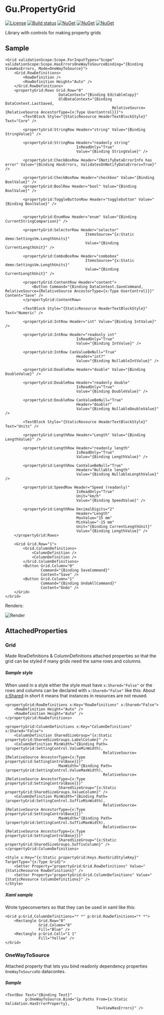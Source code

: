 # Gu.PropertyGrid

[![License](https://img.shields.io/badge/license-MIT-blue.svg)](LICENSE.md)
[![Build status](https://ci.appveyor.com/api/projects/status/vhg6ru7ennq82ek7/branch/master?svg=true)](https://ci.appveyor.com/project/JohanLarsson/gu-wpf-propertygrid/branch/master)
[![NuGet](https://img.shields.io/nuget/v/Gu.Wpf.PropertyGrid.svg)](https://www.nuget.org/packages/Gu.Wpf.PropertyGrid/)
[![NuGet](https://img.shields.io/nuget/v/Gu.Wpf.PropertyGrid.NumericSettingControls.svg)](https://www.nuget.org/packages/Gu.Wpf.PropertyGrid.NumericSettingControls/)
[![NuGet](https://img.shields.io/nuget/v/Gu.Wpf.PropertyGrid.UnitSettingControls.svg)](https://www.nuget.org/packages/Gu.Wpf.PropertyGrid.UnitSettingControls/)

Library with controls for making property grids

## Sample

```xaml
<Grid validationScope:Scope.ForInputTypes="Scope" validationScope:Scope.HasErrorsOneWayToSourceBinding="{Binding ViewHasErrors, Mode=OneWayToSource}">
    <Grid.RowDefinitions>
        <RowDefinition />
        <RowDefinition Height="Auto" />
    </Grid.RowDefinitions>
    <propertyGrid:Rows Grid.Row="0"
                        DataContext="{Binding EditableCopy}"
                        OldDataContext="{Binding DataContext.LastSaved,
                                                RelativeSource={RelativeSource AncestorType={x:Type UserControl}}}">
        <TextBlock Style="{StaticResource HeaderTextBlockStyle}" Text="Core" />

        <propertyGrid:StringRow Header="string" Value="{Binding StringValue}" />

        <propertyGrid:StringRow Header="readonly string"
                                IsReadOnly="True"
                                Value="{Binding StringValue}" />

        <propertyGrid:CheckBoxRow Header="INotifyDataErrorInfo has error" Value="{Binding HasErrors, ValidatesOnNotifyDataErrors=True}" />

        <propertyGrid:CheckBoxRow Header="checkbox" Value="{Binding BoolValue}" />
        <propertyGrid:BoolRow Header="bool" Value="{Binding BoolValue}" />

        <propertyGrid:ToggleButtonRow Header="togglebutton" Value="{Binding BoolValue}" />


        <propertyGrid:EnumRow Header="enum" Value="{Binding CurrentStringComparison}" />

        <propertyGrid:SelectorRow Header="selector"
                                    ItemsSource="{x:Static demo:SettingsVm.LengthUnits}"
                                    Value="{Binding CurrentLengthUnit}" />

        <propertyGrid:ComboBoxRow Header="combobox"
                                    ItemsSource="{x:Static demo:SettingsVm.LengthUnits}"
                                    Value="{Binding CurrentLengthUnit}" />
            
        <propertyGrid:ContentRow Header="content">
            <Button Command="{Binding DataContext.SaveCommand, RelativeSource={RelativeSource AncestorType={x:Type UserControl}}}" Content="Save" />
        </propertyGrid:ContentRow>

        <TextBlock Style="{StaticResource HeaderTextBlockStyle}" Text="Numeric" />

        <propertyGrid:IntRow Header="int" Value="{Binding IntValue}" />

        <propertyGrid:IntRow Header="readonly int"
                                IsReadOnly="True"
                                Value="{Binding IntValue}" />

        <propertyGrid:IntRow CanValueBeNull="True"
                                Header="int?"
                                Value="{Binding NullableIntValue}" />

        <propertyGrid:DoubleRow Header="double" Value="{Binding DoubleValue}" />

        <propertyGrid:DoubleRow Header="readonly double"
                                IsReadOnly="True"
                                Value="{Binding DoubleValue}" />

        <propertyGrid:DoubleRow CanValueBeNull="True"
                                Header="double?"
                                Value="{Binding NullableDoubleValue}" />

        <TextBlock Style="{StaticResource HeaderTextBlockStyle}" Text="Units" />

        <propertyGrid:LengthRow Header="Length" Value="{Binding LengthValue}" />

        <propertyGrid:LengthRow Header="readonly length"
                                IsReadOnly="True"
                                Value="{Binding LengthValue}" />

        <propertyGrid:LengthRow CanValueBeNull="True"
                                Header="Nullable length"
                                Value="{Binding NullableLengthValue}" />

        <propertyGrid:SpeedRow Header="Speed (readonly)"
                                IsReadOnly="True"
                                Unit="km/h"
                                Value="{Binding SpeedValue}" />

        <propertyGrid:LengthRow DecimalDigits="2"
                                Header="Length"
                                MaxValue="15 mm"
                                MinValue="-15 mm"
                                Unit="{Binding CurrentLengthUnit}"
                                Value="{Binding LengthValue}" />
    </propertyGrid:Rows>

    <Grid Grid.Row="1">
        <Grid.ColumnDefinitions>
            <ColumnDefinition />
            <ColumnDefinition />
        </Grid.ColumnDefinitions>
        <Button Grid.Column="0"
                Command="{Binding SaveCommand}"
                Content="Save" />
        <Button Grid.Column="1"
                Command="{Binding UndoAllCommand}"
                Content="Undo" />
    </Grid>
</Grid>
```

Renders:

![Render](http://i.stack.imgur.com/DkWs1.gif)

## AttachedProperties
### Grid
Made RowDefinitions & ColumnDefinitions attached properties so that the grid can be styled if many grids need the same rows and columns.

##### Sample style

When used in a style either the style must have `x:Shared="False"` or the rows and columns can be declared with `x:Shared="False"` like this:
About [x:Shared](https://msdn.microsoft.com/en-us/library/aa970778(v=vs.110).aspx) in short it means that instances in resources are not reused.

```
<propertyGrid:RowDefinitions x:Key="RowDefinitions" x:Shared="False">
    <RowDefinition Height="Auto" />
    <RowDefinition Height="Auto" />
</propertyGrid:RowDefinitions>

<propertyGrid:ColumnDefinitions x:Key="ColumnDefinitions" x:Shared="False">
    <ColumnDefinition SharedSizeGroup="{x:Static propertyGrid:SharedSizeGroups.LabelColumn}" />
    <ColumnDefinition MinWidth="{Binding Path=(propertyGrid:SettingControl.ValueMinWidth),
                                            RelativeSource={RelativeSource AncestorType={x:Type propertyGrid:SettingControlBase}}}"
                        MaxWidth="{Binding Path=(propertyGrid:SettingControl.ValueMaxWidth),
                                            RelativeSource={RelativeSource AncestorType={x:Type propertyGrid:SettingControlBase}}}"
                        SharedSizeGroup="{x:Static propertyGrid:SharedSizeGroups.ValueColumn}" />
    <ColumnDefinition MinWidth="{Binding Path=(propertyGrid:SettingControl.SuffixMinWidth),
                                            RelativeSource={RelativeSource AncestorType={x:Type propertyGrid:SettingControlBase}}}"
                        MaxWidth="{Binding Path=(propertyGrid:SettingControl.SuffixMaxWidth),
                                            RelativeSource={RelativeSource AncestorType={x:Type propertyGrid:SettingControlBase}}}"
                        SharedSizeGroup="{x:Static propertyGrid:SharedSizeGroups.SuffixColumn}" />
</propertyGrid:ColumnDefinitions>

<Style x:Key="{x:Static propertyGrid:Keys.RootGridStyleKey}" TargetType="{x:Type Grid}">
    <Setter Property="propertyGrid:Grid.RowDefinitions" Value="{StaticResource RowDefinitions}" />
    <Setter Property="propertyGrid:Grid.ColumnDefinitions" Value="{StaticResource ColumnDefinitions}" />
</Style>
```

##### Xaml sample
Wrote typeconverters so that they can be used in xaml like this:

```
<Grid p:Grid.ColumnDefinitions="* *" p:Grid.RowDefinitions="* *">
    <Rectangle Grid.Row="0"
               Grid.Column="0"
               Fill="Blue" />
    <Rectangle p:Grid.Cell="1 1"
               Fill="Yellow" />
</Grid>
```

### OneWayToSource
Attached property that lets you bind readonly dependency properties `OneWayToSource`to datacontes.

##### Sample
```
<TextBox Text="{Binding Text}"
         p:OneWayToSource.Bind="{p:Paths From={x:Static Validation.HasErrorProperty},
                                         To=ViewHasErrors}" />
```
